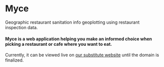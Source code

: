 # Myce

Geographic restaurant sanitation info geoplotting using restaurant inspection data.

#### Myce is a web application helping **you** make an informed choice when picking a restaurant or cafe where you want to eat.

Currently, it can be viewed live on [our substitute website](http://myce.link.s3-website-us-east-1.amazonaws.com/index.html) until the domain is finalized.
